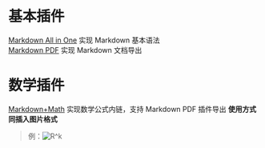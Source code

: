 # 基本插件
[Markdown All in One](https://marketplace.visualstudio.com/items?itemName=yzhang.markdown-all-in-one) 实现 Markdown 基本语法  
[Markdown PDF](https://marketplace.visualstudio.com/items?itemName=yzane.markdown-pdf) 实现 Markdown 文档导出  

# 数学插件
[Markdown+Math](https://marketplace.visualstudio.com/items?itemName=goessner.mdmath) 实现数学公式内链，支持 Markdown PDF 插件导出 **使用方式同插入图片格式**  
> 例：![R^k](https://latex.codecogs.com/gif.latex?R^k)


